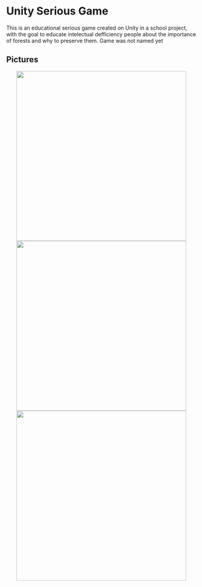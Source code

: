 # Unity Serious Game
This is an educational serious game created on Unity in a school project, with the goal to educate intelectual defficiency people about the importance of forests and why to preserve them. Game was not named yet
## Pictures
<p align="center">
  <img src="https://github.com/LamenLuan/unity-serious-game/blob/master/Assets/Sprites/Pics/scene1.jpg" width="450">
  <img src="https://github.com/LamenLuan/unity-serious-game/blob/master/Assets/Sprites/Pics/scene2.jpg" width="450">
  <img src="https://github.com/LamenLuan/unity-serious-game/blob/master/Assets/Sprites/Pics/scene3.jpg" width="450">
</p>

